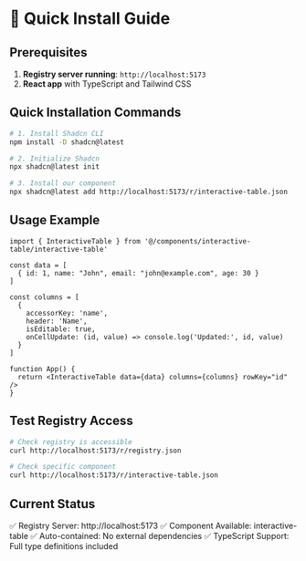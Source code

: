 # 🚀 Quick Install Guide

## Prerequisites
1. **Registry server running**: `http://localhost:5173`
2. **React app** with TypeScript and Tailwind CSS

## Quick Installation Commands

```bash
# 1. Install Shadcn CLI
npm install -D shadcn@latest

# 2. Initialize Shadcn
npx shadcn@latest init

# 3. Install our component
npx shadcn@latest add http://localhost:5173/r/interactive-table.json
```

## Usage Example

```tsx
import { InteractiveTable } from '@/components/interactive-table/interactive-table'

const data = [
  { id: 1, name: "John", email: "john@example.com", age: 30 }
]

const columns = [
  {
    accessorKey: 'name',
    header: 'Name',
    isEditable: true,
    onCellUpdate: (id, value) => console.log('Updated:', id, value)
  }
]

function App() {
  return <InteractiveTable data={data} columns={columns} rowKey="id" />
}
```

## Test Registry Access

```bash
# Check registry is accessible
curl http://localhost:5173/r/registry.json

# Check specific component
curl http://localhost:5173/r/interactive-table.json
```

## Current Status
✅ Registry Server: http://localhost:5173
✅ Component Available: interactive-table
✅ Auto-contained: No external dependencies
✅ TypeScript Support: Full type definitions included

